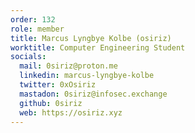 ```yaml
--- 
order: 132
role: member
title: Marcus Lyngbye Kolbe (osiriz)
worktitle: Computer Engineering Student
socials:
  mail: 0siriz@proton.me
  linkedin: marcus-lyngbye-kolbe
  twitter: 0xOsiriz
  mastadon: 0siriz@infosec.exchange
  github: 0siriz
  web: https://osiriz.xyz
---
```

